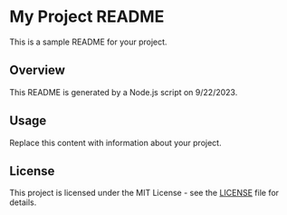 
# My Project README

This is a sample README for your project.

## Overview

This README is generated by a Node.js script on 9/22/2023.

## Usage

Replace this content with information about your project.

## License

This project is licensed under the MIT License - see the [LICENSE](LICENSE) file for details.
  